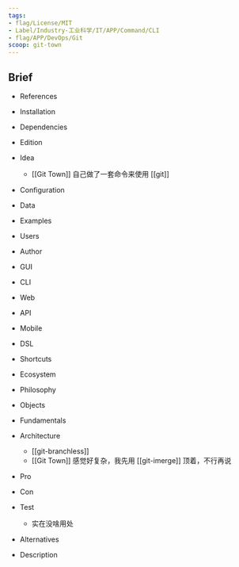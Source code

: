 ```yaml
---
tags:
- flag/License/MIT
- Label/Industry-工业科学/IT/APP/Command/CLI
- flag/APP/DevOps/Git
scoop: git-town
---
```


## Brief

- References

- Installation

- Dependencies

- Edition

- Idea
    - [[Git Town]] 自己做了一套命令来使用 [[git]]

- Configuration

- Data

- Examples

- Users

- Author

- GUI

- CLI

- Web

- API

- Mobile

- DSL

- Shortcuts

- Ecosystem

- Philosophy

- Objects

- Fundamentals

- Architecture
    - [[git-branchless]]
    - [[Git Town]] 感觉好复杂，我先用 [[git-imerge]] 顶着，不行再说

- Pro

- Con

- Test
    - 实在没啥用处

- Alternatives

- Description
